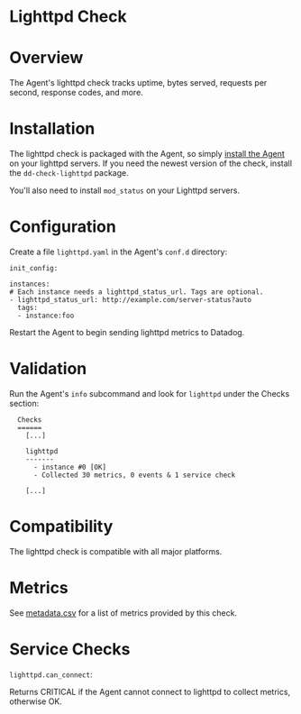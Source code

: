 # Lighttpd Check

# Overview

The Agent's lighttpd check tracks uptime, bytes served, requests per second, response codes, and more.

# Installation

The lighttpd check is packaged with the Agent, so simply [install the Agent](https://app.datadoghq.com/account/settings#agent) on your lighttpd servers. If you need the newest version of the check, install the `dd-check-lighttpd` package.

You'll also need to install `mod_status` on your Lighttpd servers.

# Configuration

Create a file `lighttpd.yaml` in the Agent's `conf.d` directory:

```
init_config:

instances:
# Each instance needs a lighttpd_status_url. Tags are optional.
- lighttpd_status_url: http://example.com/server-status?auto
  tags:
  - instance:foo
```

Restart the Agent to begin sending lighttpd metrics to Datadog.

# Validation

Run the Agent's `info` subcommand and look for `lighttpd` under the Checks section:

```
  Checks
  ======
    [...]

    lighttpd
    -------
      - instance #0 [OK]
      - Collected 30 metrics, 0 events & 1 service check

    [...]
```

# Compatibility

The lighttpd check is compatible with all major platforms.

# Metrics

See [metadata.csv](https://github.com/DataDog/integrations-core/blob/master/lighttpd/metadata.csv) for a list of metrics provided by this check.

# Service Checks

`lighttpd.can_connect`:

Returns CRITICAL if the Agent cannot connect to lighttpd to collect metrics, otherwise OK.